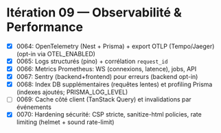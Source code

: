 # Itération 09 — Observabilité & Performance

- [x] 0064: OpenTelemetry (Nest + Prisma) + export OTLP (Tempo/Jaeger) (opt-in via OTEL_ENABLED)
- [x] 0065: Logs structurés (pino) + corrélation `request_id`
- [x] 0066: Metrics Prometheus: WS (connexions, latence), jobs, API
- [x] 0067: Sentry (backend+frontend) pour erreurs (backend opt-in)
- [x] 0068: Index DB supplémentaires (requêtes lentes) et profiling Prisma (indexes ajoutés; PRISMA_LOG_LEVEL)
- [ ] 0069: Cache côté client (TanStack Query) et invalidations par événements
- [x] 0070: Hardening sécurité: CSP stricte, sanitize-html policies, rate limiting (helmet + sound rate-limit)
